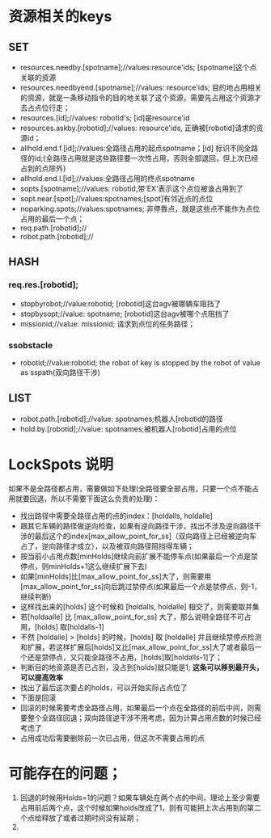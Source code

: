 # 资源相关的keys
## SET
* resources.needby.[spotname];//values:resource'ids; [spotname]这个点关联的资源
* resources.needbyend.[spotname];//values: resource'ids; 目的地占用相关的资源，就是一条移动指令的目的地关联了这个资源，需要先占用这个资源才去占点位行走；
* resources.[id];//values: robotid's; [id]是resource'id
* resources.askby.[robotid];//values: resource'ids, 正确被[robotid]请求的资源id；
* allhold.end.f.[id];//values:全路径占用的起点spotname；[id] 标识不同全路径的id;{全路径占用就是这些路径要一次性占用，否则全部退回，但上次已经占到的点除外}
* allhold.end.l.[id];//values:全路径占用的终点spotname
* sopts.[spotname];//values: robotid,带'EX'表示这个点位被谁占用到了
* sopt.near.[spot];//values:spotnames;[spot]有邻近点的点位
* noparking.spots;//values:spotnames; 非停靠点，就是这些点不能作为点位占用的最后一个点；
* req.path.[robotid];//
* robot.path.[robotid];//
## HASH
### req.res.[robotid];

* stopbyrobot;//value:robotid; [robotid]这台agv被哪辆车阻挡了
* stopbysopt;//value: spotname; [robotid]这台agv被哪个点阻挡了
* missionid;//value: missionid; 请求到点位的任务路径；

### ssobstacle
* robotid;//value:robotid; the robot of key is stopped by the robot of value as sspath(双向路径干涉)

## LIST
* robot.path.[robotid];//value: spotnames;机器人[robotid的路径
* hold.by.[robotid];//value: spotnames;被机器人[robotid]占用的点位


# LockSpots 说明
如果不是全路径都占用，需要做如下处理(全路径要全部占用，只要一个点不能占用就要回退，所以不需要下面这么负责的处理)：
- 找出路径中需要全路径占用的点的index：[holdalls, holdalle] 
- 跟其它车辆的路径做逆向检查，如果有逆向路径干涉，找出不涉及逆向路径干涉的最后这个的index[max_allow_point_for_ss]（双向路径上已经被逆向车占了，逆向路径才成立），以及被双向路径阻挡得车辆；
- 按当前小占用点数[minHolds]继续向前扩展不能停车点(如果最后一个点是禁停点，则minHolds+1这么继续扩展下去)
- 如果[minHolds]比[max_allow_point_for_ss]大了，则需要用[max_allow_point_for_ss]向后跳过禁停点(如果最后一个点是禁停点，则-1，继续判断)
- 这样找出来的[holds] 这个时候和 [holdalls, holdalle] 相交了，则需要取并集
- 若[holdaalle] 比 [max_allow_point_for_ss] 大了，那么说明全路径不可占用，[holds] 取[holdalls-1]
- 不然 [holdalle] > [holds] 的时候，[holds] 取 [holdalle] 并且继续禁停点检测和扩展，若这样扩展后[holds]又比[max_allow_point_for_ss]大了或者最后一个还是禁停点，又只能全路径不占用，[holds]取[holdalls-1]了；
- 判断目的地资源是否已占到，没占到[holds]就只能是1; **这条可以移到最开头，可以提高效率**
- 找出了最后这次要占的holds，可以开始实际占点位了
- 下面是回滚
- 回滚的时候需要考虑全路径占用，如果最后一个点在全路径的前后中间，则需要整个全路径回退；双向路径逆干涉不用考虑，因为计算占用点数的时候已经考虑了
- 占用成功后需要删除前一次已占用，但这次不需要占用的点


# 可能存在的问题；
1. 回退的时候用Holds=1的问题？如果车辆处在两个点的中间，理论上至少需要占用前后两个点，这个时候如果holds改成了1，则有可能把上次占用到的第二个点给释放了或者过期时间没有延期；
1. 